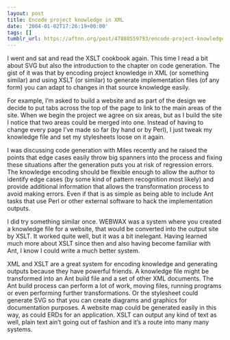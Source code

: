 ```yaml
---
layout: post
title: Encode project knowledge in XML
date: '2004-01-02T17:26:19+00:00'
tags: []
tumblr_url: https://aftnn.org/post/47880559793/encode-project-knowledge-in-xml
---
```

<p>I went and sat and read the XSLT cookbook again. This time I read a bit about SVG but also the introduction to the chapter on code generation. The gist of it was that by encoding project knowledge in XML (or something similar) and using XSLT (or similar) to generate implementation files (of any form) you can adapt to changes in that source knowledge easily.</p>
<p>For example, I&rsquo;m asked to build a website and as part of the design we decide to put tabs across the top of the page to link to the main areas of the site. When we begin the project we agree on six areas, but as I build the site I notice that two areas could be merged into one. Instead of having to change every page I&rsquo;ve made so far (by hand or by Perl), I just tweak my knowledge file and set my stylesheets loose on it again.</p>
<p>I was discussing code generation with Miles recently and he raised the points that edge cases easily throw big spanners into the process and fixing these situations after the generation puts you at risk of regression errors. The knowledge encoding should be flexible enough to allow the author to identify edge cases (by some kind of pattern recognition most likely) and provide additional information that allows the transformation process to avoid making errors. Even if that is as simple as being able to include Ant tasks that use Perl or other external software to hack the implementation outputs.</p>
<p>I did try something similar once. WEBWAX was a system where you created a knowledge file for a website, that would be converted into the output site by XSLT. It worked quite well, but it was a bit inelegant. Having learned much more about XSLT since then and also having become familiar with Ant, I know I could write a much better system.</p>
<p>XML and XSLT are a great system for encoding knowledge and generating outputs because they have powerful friends. A knowledge file might be transformed into an Ant build file and a set of other XML documents. The Ant build process can perform a lot of work, moving files, running programs or even performing further transformations. Or the stylesheet could generate SVG so that you can create diagrams and graphics for documentation purposes. A website map could be generated easily in this way, as could ERDs for an application. XSLT can output any kind of text as well, plain text ain&rsquo;t going out of fashion and it&rsquo;s a route into many many systems.</p>
